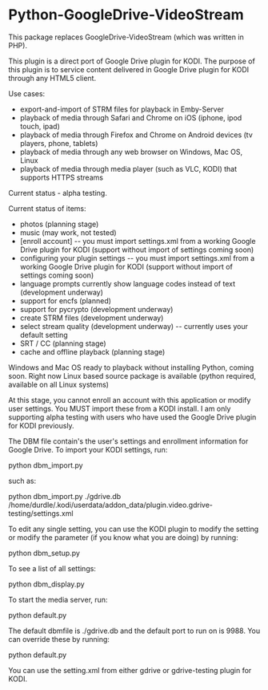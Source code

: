 # Python-GoogleDrive-VideoStream

This package replaces GoogleDrive-VideoStream (which was written in PHP).

This plugin is a direct port of Google Drive plugin for KODI.  The purpose of this plugin is to service content delivered in Google Drive plugin for KODI through any HTML5 client.

Use cases:
- export-and-import of STRM files for playback in Emby-Server
- playback of media through Safari and Chrome on iOS (iphone, ipod touch, ipad)
- playback of media through Firefox and Chrome on Android devices (tv players, phone, tablets)
- playback of media through any web browser on Windows, Mac OS, Linux
- playback of media through media player (such as VLC, KODI) that supports HTTPS streams

Current status - alpha testing.

Current status of items:
- photos (planning stage)
- music (may work, not tested)
- [enroll account] -- you must import settings.xml from a working Google Drive plugin for KODI (support without import of settings coming soon)
- configuring your plugin settings -- you must import settings.xml from a working Google Drive plugin for KODI (support without import of settings coming soon)
- language prompts currently show language codes instead of text (development underway)
- support for encfs (planned)
- support for pycrypto (development underway)
- create STRM files (development underway)
- select stream quality (development underway) -- currently uses your default setting
- SRT / CC (planning stage)
- cache and offline playback (planning stage)


Windows and Mac OS ready to playback without installing Python, coming soon.  Right now Linux based source package is available (python required, available on all Linux systems)

At this stage, you cannot enroll an account with this application or modify user settings.  You MUST import these from a KODI install.  I am only supporting alpha testing with users who have used the Google Drive plugin for KODI previously.


The DBM file contain's the user's settings and enrollment information for Google Drive.  To import your KODI settings, run:

python dbm_import.py <dbmfile> <kodi plugin settings.xml>

such as:

python dbm_import.py ./gdrive.db /home/durdle/.kodi/userdata/addon_data/plugin.video.gdrive-testing/settings.xml

To edit any single setting, you can use the KODI plugin to modify the setting or modify the parameter (if you know what you are doing) by running:

python dbm_setup.py <dbmfile> <key> <value>

To see a list of all settings:

python dbm_display.py <dbmfile>



To start the media server, run:

python default.py

The default dbmfile is ./gdrive.db and the default port to run on is 9988.  You can override these by running:

python default.py <port> <dbmfile>

You can use the setting.xml from either gdrive or gdrive-testing plugin for KODI.
